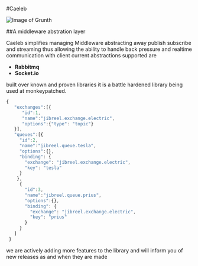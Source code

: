 #Caeleb

![Image of Grunth](https://d13yacurqjgara.cloudfront.net/users/541438/screenshots/2156836/untitled-3_1x.png)

##A middleware abstration layer  

Caeleb simplifies managing Middleware abstracting away publish subscribe and streaming thus allowing the ability to handle back pressure and realtime communication with client current abstractions supported are 

* **Rabbitmq**
* **Socket.io**

built over known and proven libraries it is a battle hardened library being used at monkeypatched.

```js
{
   "exchanges":[{
      "id":1,
      "name":"jibreel.exchange.electric",
      "options":{"type": "topic"}
   }],
   "queues":[{
     "id":2,
     "name":"jibreel.queue.tesla",
     "options":{},
     "binding": {
       "exchange": "jibreel.exchange.electric",
       "key": "tesla"
     }
    },
     {
       "id":3,
       "name":"jibreel.queue.prius",
       "options":{},
       "binding": {
         "exchange": "jibreel.exchange.electric",
         "key": "prius"
       }
     }
   ]
 }
```

we are actively adding more features to the library and will inform you of new releases
as and when they are made

